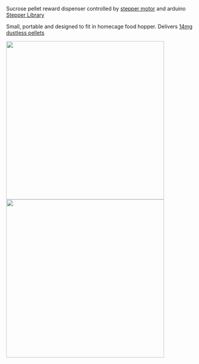 Sucrose pellet reward dispenser controlled by [stepper motor](https://www.digikey.com/product-detail/en/seeed-technology-co.,-ltd/108990000/1597-1201-ND/5487660&?gclid=CjwKCAjwo87YBRBgEiwAI1LkqU2OxEyyMUOkt6OmT9AE5eCUqESsyHW2bZ7uTiDFJaLnCTr9FeY2IhoCesUQAvD_BwE) and arduino [Stepper Library](https://www.arduino.cc/en/Reference/Stepper)

Small, portable and designed to fit in homecage food hopper. Delivers [14mg dustless pellets](https://www.bio-serv.com/Rodent_DPPS/DPP_RP.html)

<img src="https://github.com/sronilsson/pellet-reward-dispenser/blob/master/IMG_20180603_121328.jpg" width="425"/> <img src="https://github.com/sronilsson/pellet-reward-dispenser/blob/master/screenshot.jpg" width="425"/> 